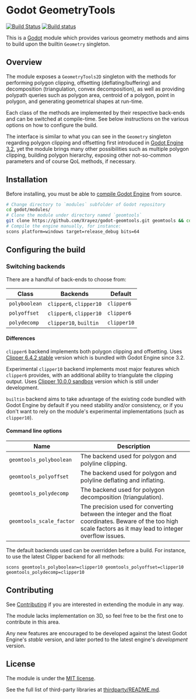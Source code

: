 # Godot GeometryTools

[![Build Status](https://travis-ci.com/Xrayez/godot-geomtools.svg?branch=master-gd3)](https://travis-ci.com/Xrayez/godot-geomtools)
[![Build status](https://ci.appveyor.com/api/projects/status/tbtra8e221si05bq/branch/master-gd3?svg=true)](https://ci.appveyor.com/project/Xrayez/godot-geomtools/branch/master-gd3)

This is a [Godot](https://github.com/godotengine/godot) module which provides
various geometry methods and aims to build upon the builtin `Geometry` singleton.

## Overview

The module exposes a `GeometryTools2D` singleton with the methods for performing
polygon clipping, offsetting (deflating/buffering) and decomposition
(triangulation, convex decomposition), as well as providing polypath queries
such as polygon area, centroid of a polygon, point in polygon, and generating
geometrical shapes at run-time.

Each class of the methods are implemented by their respective back-ends and can
be switched at compile-time. See below instructions on the various options on
how to configure the build.

The interface is similar to what you can see in the `Geometry` singleton
regarding polygon clipping and offsetting first introduced in
[Godot Engine 3.2](https://github.com/godotengine/godot/pull/28987), yet the
module brings many other possibilities such as multiple polygon clipping,
building polygon hierarchy, exposing other not-so-common parameters and of
course QoL methods, if necessary.

## Installation

Before installing, you must be able to 
[compile Godot Engine](https://docs.godotengine.org/en/latest/development/compiling/) 
from source.

```bash
# Change directory to `modules` subfolder of Godot repository
cd godot/modules/
# Clone the module under directory named `geomtools`
git clone https://github.com/Xrayez/godot-geomtools.git geomtools && cd ..
# Compile the engine manually, for instance:
scons platform=windows target=release_debug bits=64
```

## Configuring the build

### Switching backends

There are a handful of back-ends to choose from:

| Class         | Backends                | Default     |
| ------------- | ----------------------- | ----------- |
| `polyboolean` | `clipper6`, `clipper10` | `clipper6`  |
| `polyoffset`  | `clipper6`, `clipper10` | `clipper6`  |
| `polydecomp`  | `clipper10`, `builtin`  | `clipper10` |

#### Differences

`clipper6` backend implements both polygon clipping and offsetting. Uses
[Clipper 6.4.2
stable](https://sourceforge.net/p/polyclipping/code/HEAD/tree/trunk/) version
which is bundled with Godot Engine since 3.2.

Experimental `clipper10` backend implements most major features which `clipper6`
provides, with an additional ability to triangulate the clipping output. Uses
[Clipper 10.0.0 sandbox](https://sourceforge.net/p/polyclipping/code/HEAD/tree/sandbox/Clipper2/)
version which is still under development.

`builtin` backend aims to take advantage of the existing code bundled with Godot
Engine by default if you need stability and/or consistency, or if you don't want
to rely on the module's experimental implementations (such as `clipper10`).

#### Command line options

| Name                     | Description                                                              |
| ------------------------ | ------------------------------------------------------------------------ |
| `geomtools_polyboolean`  | The backend used for polygon and polyline clipping.                      |
| `geomtools_polyoffset`   | The backend used for polygon and polyline deflating and inflating.       |
| `geomtools_polydecomp`  | The backend used for polygon decomposition (triangulation).              |
| `geomtools_scale_factor` | The precision used for converting between the integer and the float coordinates. Beware of the too high scale factors as it may lead to integer overflow issues. |

The default backends used can be overridden before a build. For instance, to use
the latest Clipper backend for all methods:
```
scons geomtools_polyboolean=clipper10 geomtools_polyoffset=clipper10 geomtools_polydecomp=clipper10
```

## Contributing
     
See [Contributing](CONTRIBUTING.md) if you are interested in extending the
module in any way.

The module lacks implementation on 3D, so feel free to be the first one to
contribute in this area.

Any new features are encouraged to be developed against the latest Godot
Engine's *stable* version, and later ported to the latest engine's *development*
version.

## License

The module is under the [MIT license](LICENSE.md).

See the full list of third-party libraries at [thirdparty/README.md](thirdparty/README.md).
